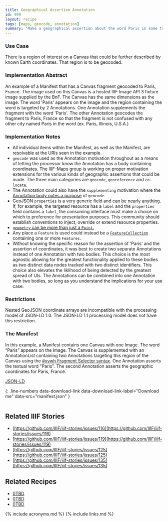 ```yaml
---
title: Geographical Assertion Annotation 
id: 999
layout: recipe
tags: [maps, geocode, annotation]
summary: "Make a geographical assertion about the word Paris in some transcription text."
---
```


### Use Case
There is a region of interest on a Canvas that could be further described by known Earth coordinates.  That region is to be geocoded.

### Implementation Abstract
An example of a Manifest that has a Canvas fragment geocoded to Paris, France.  The image used on this Canvas is a hosted IIIF Image API 3 fixture image supplied by the BnF.  The Canvas has the same dimensions as the image.  The word 'Paris' appears on the image and the region containing the word is targeted by 2 Annotations.  One Annotation supplements the fragment with the word 'Paris'.  The other Annotation geocodes the fragment to Paris, France so that the fragment is not confused with any other city named Paris in the word (ex. Paris, Illinois, U.S.A.)

### Implementation Notes
* All individual items within the Manifest, as well as the Manifest, are resolvable at the URIs seen in the example.
* `geocode` was used as the Annotation motivation throughout as a means of letting the processor know the Annotation has a body containing coordinates. The IIIF-Maps group is working on proper motivation extensions for the various kinds of geographic assertions that could be made. The three main categories are `geocode`, `georeference` and `co-locate`.  
* The Annotation could also have the `supplementing` motivation where the [Annotation body notes a purpose](https://www.w3.org/TR/annotation-model/#purpose-for-external-web-resources) of `geocode`.  
* GeoJSON `properties` is a very generic field and [can be nearly anything](https://tools.ietf.org/html/rfc7946#section-3.2). If, for example, the targeted resource has a `label` and the `properties` field contains a `label`, the consuming interface must make a choice on which to preference for presentation purposes. This community should establish conventions to inject, override or extend resource properties.
* [`geometry` can be more than just a `Point`.](https://tools.ietf.org/html/rfc7946#section-3.1)
* Any place a `Feature` is used could instead be a [`FeatureCollection`](geocollection.json) containing one or more `Features`.
* Without knowing the specific reason for the assertion of 'Paris' and the assertion of coordinates, it was best to create two separate Annotations instead of one Annotation with two bodies.  This choice is the most agnostic allowing for the greatest functionality applied to these bodies as two distinct data nodes tracked with two distinct identifiers.  This choice also elevates the liklihood of being detected by the greatest spread of UIs.  The Annotations can be combined into one Annotation with two bodies, so long as you understand the implications for your use case.  

### Restrictions
Nested GeoJSON coordinate arrays are incompatible with the processing model of JSON-LD 1.0. The JSON-LD 1.1 processing model does not have this restriction.  

### The Manifest
In this example, a Manifest contains one Canvas with one Image.  The word “Paris” appears on the Image. The Canvas is supplemented with an AnnotationList containing two Annotations targeting this region of the Canvas using the [#xywh Fragment Selector syntax](https://www.w3.org/TR/annotation-model/#fragment-selector).  One Annotation asserts the textual word "Paris".  The second Annotation asserts the geographic coordinates for Paris, France.  

[JSON-LD](manifest.json)

{: .line-numbers data-download-link data-download-link-label="Download me" data-src="manifest.json" }
```json
```

## Related IIIF Stories
* [https://github.com/IIIF/iiif-stories/issues/116](https://github.com/IIIF/iiif-stories/issues/116)
* [https://github.com/IIIF/iiif-stories/issues/119](https://github.com/IIIF/iiif-stories/issues/119)
* [https://github.com/IIIF/iiif-stories/issues/125](https://github.com/IIIF/iiif-stories/issues/125)
* [https://github.com/IIIF/iiif-stories/issues/135](https://github.com/IIIF/iiif-stories/issues/135)

## Related Recipes
* [0TBD]()
* [0TBD]()
* [0TBD]()

{% include acronyms.md %}
{% include links.md %}
